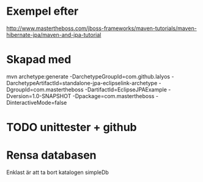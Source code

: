 # Exempel efter
http://www.mastertheboss.com/jboss-frameworks/maven-tutorials/maven-hibernate-jpa/maven-and-jpa-tutorial

# Skapad med
mvn archetype:generate -DarchetypeGroupId=com.github.lalyos -DarchetypeArtifactId=standalone-jpa-eclipselink-archetype -DgroupId=com.mastertheboss -DartifactId=EclipseJPAExample -Dversion=1.0-SNAPSHOT -Dpackage=com.mastertheboss -DinteractiveMode=false

# TODO unittester + github 

# Rensa databasen
Enklast är att ta bort katalogen simpleDb